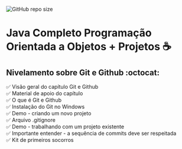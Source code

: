 ![GitHub repo size](https://img.shields.io/github/repo-size/prasempreweb/Nivelamento-sobre-Git-Github)

# Java Completo Programação Orientada a Objetos + Projetos  :coffee:    
## Nivelamento sobre Git e Github    :octocat:  


:white_check_mark: Visão geral do capítulo Git e Github  
:white_check_mark: Material de apoio do capítulo  
:white_check_mark: O que é Git e Github  
:white_check_mark: Instalação do Git no Windows  
:white_check_mark: Demo - criando um novo projeto  
:white_check_mark: Arquivo .gitignore  
:white_check_mark: Demo - trabalhando com um projeto existente  
:white_check_mark: Importante entender - a sequência de commits deve ser respeitada  
:white_check_mark: Kit de primeiros socorros  


